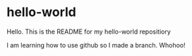 # hello-world
Hello. This is the README for my hello-world repositiory

I am learning how to use github so I made a branch. Whohoo!
